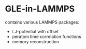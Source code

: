 GLE-in-LAMMPS
==============

contains various LAMMPS packages:

- LJ-potential with offset
- peratom time correlation functions
- memory reconstruction
